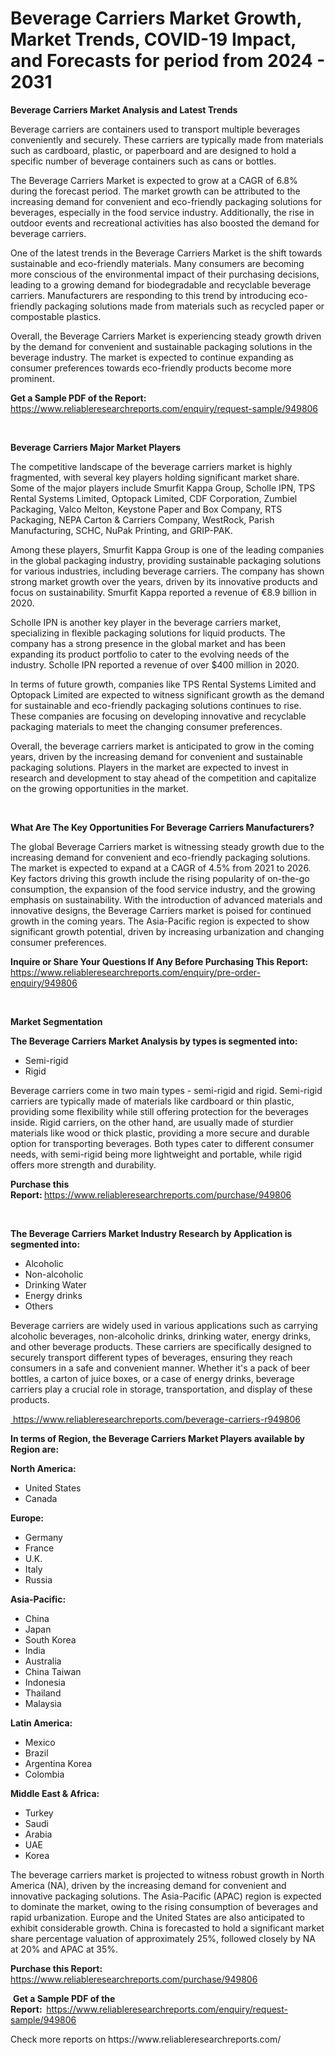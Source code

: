 <p><h1>Beverage Carriers Market Growth, Market Trends, COVID-19 Impact, and Forecasts for period from 2024 - 2031</h1></p><p><strong>Beverage Carriers Market Analysis and Latest Trends</strong></p>
<p><p>Beverage carriers are containers used to transport multiple beverages conveniently and securely. These carriers are typically made from materials such as cardboard, plastic, or paperboard and are designed to hold a specific number of beverage containers such as cans or bottles.</p><p>The Beverage Carriers Market is expected to grow at a CAGR of 6.8% during the forecast period. The market growth can be attributed to the increasing demand for convenient and eco-friendly packaging solutions for beverages, especially in the food service industry. Additionally, the rise in outdoor events and recreational activities has also boosted the demand for beverage carriers.</p><p>One of the latest trends in the Beverage Carriers Market is the shift towards sustainable and eco-friendly materials. Many consumers are becoming more conscious of the environmental impact of their purchasing decisions, leading to a growing demand for biodegradable and recyclable beverage carriers. Manufacturers are responding to this trend by introducing eco-friendly packaging solutions made from materials such as recycled paper or compostable plastics.</p><p>Overall, the Beverage Carriers Market is experiencing steady growth driven by the demand for convenient and sustainable packaging solutions in the beverage industry. The market is expected to continue expanding as consumer preferences towards eco-friendly products become more prominent.</p></p>
<p><strong>Get a Sample PDF of the Report:&nbsp;</strong> <a href="https://www.reliableresearchreports.com/enquiry/request-sample/949806">https://www.reliableresearchreports.com/enquiry/request-sample/949806</a></p>
<p>&nbsp;</p>
<p><strong>Beverage Carriers Major Market Players</strong></p>
<p><p>The competitive landscape of the beverage carriers market is highly fragmented, with several key players holding significant market share. Some of the major players include Smurfit Kappa Group, Scholle IPN, TPS Rental Systems Limited, Optopack Limited, CDF Corporation, Zumbiel Packaging, Valco Melton, Keystone Paper and Box Company, RTS Packaging, NEPA Carton & Carriers Company, WestRock, Parish Manufacturing, SCHC, NuPak Printing, and GRIP-PAK.</p><p>Among these players, Smurfit Kappa Group is one of the leading companies in the global packaging industry, providing sustainable packaging solutions for various industries, including beverage carriers. The company has shown strong market growth over the years, driven by its innovative products and focus on sustainability. Smurfit Kappa reported a revenue of €8.9 billion in 2020.</p><p>Scholle IPN is another key player in the beverage carriers market, specializing in flexible packaging solutions for liquid products. The company has a strong presence in the global market and has been expanding its product portfolio to cater to the evolving needs of the industry. Scholle IPN reported a revenue of over $400 million in 2020.</p><p>In terms of future growth, companies like TPS Rental Systems Limited and Optopack Limited are expected to witness significant growth as the demand for sustainable and eco-friendly packaging solutions continues to rise. These companies are focusing on developing innovative and recyclable packaging materials to meet the changing consumer preferences.</p><p>Overall, the beverage carriers market is anticipated to grow in the coming years, driven by the increasing demand for convenient and sustainable packaging solutions. Players in the market are expected to invest in research and development to stay ahead of the competition and capitalize on the growing opportunities in the market.</p></p>
<p>&nbsp;</p>
<p><strong>What Are The Key Opportunities For Beverage Carriers Manufacturers?</strong></p>
<p><p>The global Beverage Carriers market is witnessing steady growth due to the increasing demand for convenient and eco-friendly packaging solutions. The market is expected to expand at a CAGR of 4.5% from 2021 to 2026. Key factors driving this growth include the rising popularity of on-the-go consumption, the expansion of the food service industry, and the growing emphasis on sustainability. With the introduction of advanced materials and innovative designs, the Beverage Carriers market is poised for continued growth in the coming years. The Asia-Pacific region is expected to show significant growth potential, driven by increasing urbanization and changing consumer preferences.</p></p>
<p><strong>Inquire or Share Your Questions If Any Before Purchasing This Report:</strong> <a href="https://www.reliableresearchreports.com/enquiry/pre-order-enquiry/949806">https://www.reliableresearchreports.com/enquiry/pre-order-enquiry/949806</a></p>
<p>&nbsp;</p>
<p><strong>Market Segmentation</strong></p>
<p><strong>The Beverage Carriers Market Analysis by types is segmented into:</strong></p>
<p><ul><li>Semi-rigid</li><li>Rigid</li></ul></p>
<p><p>Beverage carriers come in two main types - semi-rigid and rigid. Semi-rigid carriers are typically made of materials like cardboard or thin plastic, providing some flexibility while still offering protection for the beverages inside. Rigid carriers, on the other hand, are usually made of sturdier materials like wood or thick plastic, providing a more secure and durable option for transporting beverages. Both types cater to different consumer needs, with semi-rigid being more lightweight and portable, while rigid offers more strength and durability.</p></p>
<p><strong>Purchase this Report:&nbsp;</strong><a href="https://www.reliableresearchreports.com/purchase/949806">https://www.reliableresearchreports.com/purchase/949806</a></p>
<p>&nbsp;</p>
<p><strong>The Beverage Carriers Market Industry Research by Application is segmented into:</strong></p>
<p><ul><li>Alcoholic</li><li>Non-alcoholic</li><li>Drinking Water</li><li>Energy drinks</li><li>Others</li></ul></p>
<p><p>Beverage carriers are widely used in various applications such as carrying alcoholic beverages, non-alcoholic drinks, drinking water, energy drinks, and other beverage products. These carriers are specifically designed to securely transport different types of beverages, ensuring they reach consumers in a safe and convenient manner. Whether it's a pack of beer bottles, a carton of juice boxes, or a case of energy drinks, beverage carriers play a crucial role in storage, transportation, and display of these products.</p></p>
<p><a href="https://www.reliableresearchreports.com/beverage-carriers-r949806">&nbsp;https://www.reliableresearchreports.com/beverage-carriers-r949806</a></p>
<p><strong>In terms of Region, the Beverage Carriers Market Players available by Region are:</strong></p>
<p>
    <p> <strong> North America: </strong>
        <ul>
            <li>United States</li>
            <li>Canada</li>
        </ul>
        </p> 
    <p> <strong> Europe: </strong>
        <ul>
            <li>Germany</li>
            <li>France</li>
            <li>U.K.</li>
            <li>Italy</li>
            <li>Russia</li>
        </ul>
        </p> 
    <p> <strong> Asia-Pacific: </strong>
        <ul>
            <li>China</li>
            <li>Japan</li>
            <li>South Korea</li>
            <li>India</li>
            <li>Australia</li>
            <li>China Taiwan</li>
            <li>Indonesia</li>
            <li>Thailand</li>
            <li>Malaysia</li>
        </ul>
        </p> 
    <p> <strong> Latin America: </strong>
        <ul>
            <li>Mexico</li>
            <li>Brazil</li>
            <li>Argentina Korea</li>
            <li>Colombia</li>
        </ul>
        </p> 
    <p> <strong> Middle East & Africa: </strong>
        <ul>
            <li>Turkey</li>
            <li>Saudi</li>
            <li>Arabia</li>
            <li>UAE</li>
            <li>Korea</li>
        </ul>
    </p>
    </p>
<p><p>The beverage carriers market is projected to witness robust growth in North America (NA), driven by the increasing demand for convenient and innovative packaging solutions. The Asia-Pacific (APAC) region is expected to dominate the market, owing to the rising consumption of beverages and rapid urbanization. Europe and the United States are also anticipated to exhibit considerable growth. China is forecasted to hold a significant market share percentage valuation of approximately 25%, followed closely by NA at 20% and APAC at 35%.</p></p>
<p><strong>Purchase this Report: </strong><a href="https://www.reliableresearchreports.com/purchase/949806">https://www.reliableresearchreports.com/purchase/949806</a></p>
<p>&nbsp;<strong>Get a Sample PDF of the Report:&nbsp;&nbsp;</strong><a href="https://www.reliableresearchreports.com/enquiry/request-sample/949806">https://www.reliableresearchreports.com/enquiry/request-sample/949806</a></p>
<p><strong></strong></p>
<p>Check more reports on https://www.reliableresearchreports.com/</p>
